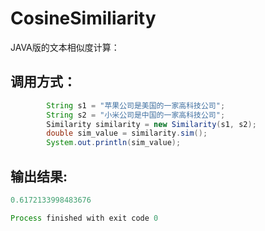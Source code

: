 # CosineSimiliarity
JAVA版的文本相似度计算：

## 调用方式：
```JAVA
        String s1 = "苹果公司是美国的一家高科技公司";
        String s2 = "小米公司是中国的一家高科技公司";
        Similarity similarity = new Similarity(s1, s2);
        double sim_value = similarity.sim();
        System.out.println(sim_value);
```

## 输出结果:
```java
0.6172133998483676

Process finished with exit code 0

```
